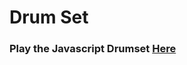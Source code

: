 # Drum Set
### Play the Javascript Drumset <a href="https://avakrishn.github.io/drum-set/">Here</a>
